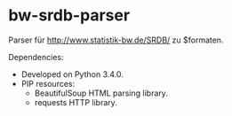 bw-srdb-parser
==============

Parser für http://www.statistik-bw.de/SRDB/ zu $formaten.


Dependencies:
* Developed on Python 3.4.0.
* PIP resources:
  * BeautifulSoup HTML parsing library.
  * requests HTTP library.

